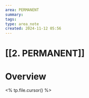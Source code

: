 ```yaml
---
area: PERMANENT
summary: 
tags: 
type: area_note
created: 2024-11-12 05:56
---
```

# [[2. PERMANENT]] 
# Overview
<% tp.file.cursor() %>
